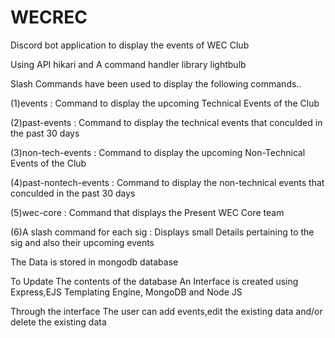 # WECREC
Discord bot application to display the events of WEC Club 

Using API hikari and A command handler library lightbulb

Slash Commands have been used to display the following commands..

(1)events : Command to display the upcoming Technical Events of the Club

(2)past-events : Command to display the technical events that conculded in the past 30 days

(3)non-tech-events :  Command to display the upcoming Non-Technical Events of the Club

(4)past-nontech-events : Command to display the non-technical events that conculded in the past 30 days 

(5)wec-core : Command that displays the Present WEC Core team

(6)A slash command for each sig : Displays small Details pertaining to the sig and also their upcoming events

The Data is stored in mongodb database

To Update The contents of the database An Interface is created using Express,EJS Templating Engine, MongoDB and Node JS

Through the interface The user can add events,edit the existing data and/or delete the existing data



